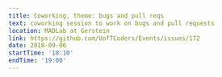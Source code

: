 ```yaml
---
title: Coworking, theme: bugs and pull reqs
text: coworking session to work on bugs and pull requests 
location: MADLab at Gerstein
link: https://github.com/UofTCoders/Events/issues/172
date: 2018-09-06
startTime: '18:10'
endTime: '19:00'
---
```

